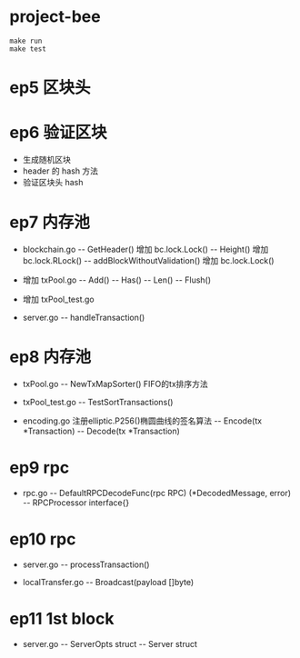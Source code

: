 # project-bee
```shell
make run
make test
```

# ep5 区块头    

# ep6 验证区块
- 生成随机区块
- header 的 hash 方法
- 验证区块头 hash

# ep7 内存池
- blockchain.go 
    -- GetHeader() 增加 	bc.lock.Lock()
    -- Height() 增加 	bc.lock.RLock()
    -- addBlockWithoutValidation() 增加 bc.lock.Lock()

- 增加 txPool.go
    -- Add()
    -- Has()
    -- Len()
    -- Flush()
- 增加 txPool_test.go

- server.go 
    -- handleTransaction()

# ep8 内存池
- txPool.go
    -- NewTxMapSorter()  FIFO的tx排序方法
   
- txPool_test.go
    -- TestSortTransactions()

- encoding.go 注册elliptic.P256()椭圆曲线的签名算法
    -- Encode(tx *Transaction) 
    -- Decode(tx *Transaction)

# ep9 rpc
- rpc.go
    -- DefaultRPCDecodeFunc(rpc RPC) (*DecodedMessage, error)
    -- RPCProcessor interface{}

# ep10 rpc
- server.go
  -- processTransaction()

- localTransfer.go
  -- Broadcast(payload []byte)

# ep11 1st block

- server.go
  -- ServerOpts struct 
  -- Server struct
  